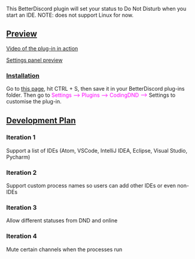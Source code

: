 This BetterDiscord plugin will set your status to Do Not Disturb when you start an IDE.
NOTE: does not support Linux for now.

## <u>Preview</u>

<a href = "https://streamable.com/pwpq7i">Video of the plug-in in action</a>

<a href = "https://ibb.co/W0vBk3T">Settings panel preview</a>

### <u>Installation</u>
Go to <a href = "https://raw.githubusercontent.com/SMC242/CodingDND/stable/CodingDND.plugin.js">this page</a>, hit CTRL + S, then save it in your BetterDiscord plug-ins folder. Then go to <span style = "color: #FF00FF;">Settings --> Plugins --> CodingDND --></span> Settings to customise the plug-in.

## <u>Development Plan</u>

### Iteration 1

Support a list of IDEs (Atom, VSCode, IntelliJ IDEA, Eclipse, Visual Studio, Pycharm)

### Iteration 2

Support custom process names so users can add other IDEs or even non-IDEs

### Iteration 3

Allow different statuses from DND and online

### Iteration 4

Mute certain channels when the processes run
